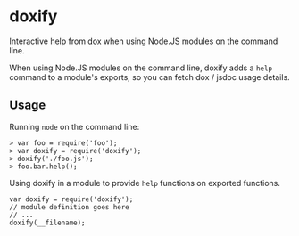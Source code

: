 doxify
======

Interactive help from [dox](https://github.com/visionmedia/dox) when using Node.JS modules on the command line.

When using Node.JS modules on the command line, doxify adds a
```help``` command to a module's exports, so you can fetch dox
/ jsdoc usage details.

Usage
-----

Running ```node``` on the command line:

```
> var foo = require('foo');
> var doxify = require('doxify');
> doxify('./foo.js');
> foo.bar.help();
```

Using doxify in a module to provide ```help``` functions on exported functions.

```
var doxify = require('doxify');
// module definition goes here
// ...
doxify(__filename);
```
